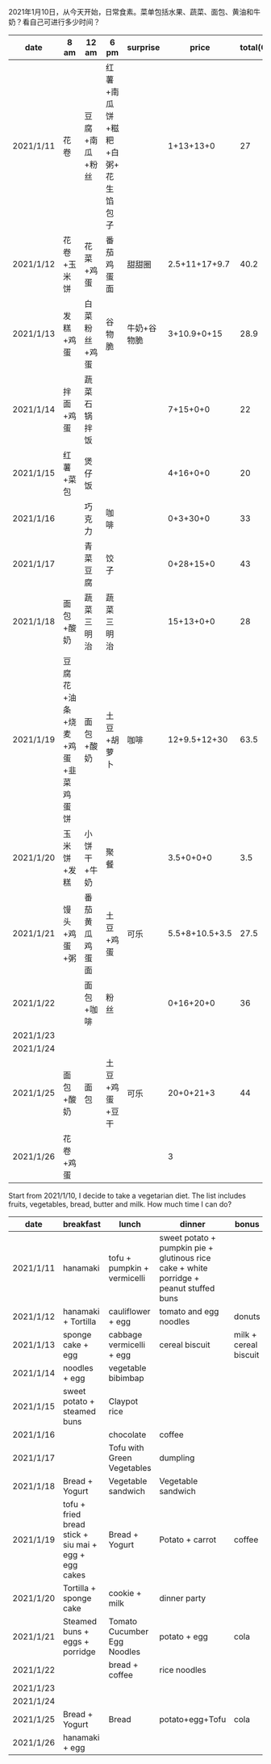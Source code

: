 2021年1月10日，从今天开始，日常食素。菜单包括水果、蔬菜、面包、黄油和牛奶？看自己可进行多少时间？

| date      | 8 am                             | 12 am          | 6 pm                              | surprise    | price          | total(CNY) |
| --------- | -------------------------------- | -------------- | --------------------------------- | ----------- | -------------- | ---------- |
| 2021/1/11 | 花卷                             | 豆腐+南瓜+粉丝 | 红薯+南瓜饼+糍粑+白粥+ 花生馅包子 |             | 1+13+13+0      | 27         |
| 2021/1/12 | 花卷+玉米饼                      | 花菜+鸡蛋      | 番茄鸡蛋面                        | 甜甜圈      | 2.5+11+17+9.7  | 40.2       |
| 2021/1/13 | 发糕+鸡蛋                        | 白菜粉丝+鸡蛋  | 谷物脆                            | 牛奶+谷物脆 | 3+10.9+0+15    | 28.9       |
| 2021/1/14 | 拌面+鸡蛋                        | 蔬菜石锅拌饭   |                                   |             | 7+15+0+0       | 22         |
| 2021/1/15 | 红薯+菜包                        | 煲仔饭         |                                   |             | 4+16+0+0       | 20         |
| 2021/1/16 |                                  | 巧克力         | 咖啡                              |             | 0+3+30+0       | 33         |
| 2021/1/17 |                                  | 青菜豆腐       | 饺子                              |             | 0+28+15+0      | 43         |
| 2021/1/18 | 面包+酸奶                        | 蔬菜三明治     | 蔬菜三明治                        |             | 15+13+0+0      | 28         |
| 2021/1/19 | 豆腐花+油条+烧麦+鸡蛋+韭菜鸡蛋饼 | 面包+酸奶      | 土豆+胡萝卜                       | 咖啡        | 12+9.5+12+30   | 63.5       |
| 2021/1/20 | 玉米饼+发糕                      | 小饼干+牛奶    | 聚餐                              |             | 3.5+0+0+0      | 3.5        |
| 2021/1/21 | 馒头+鸡蛋+粥                     | 番茄黄瓜鸡蛋面 | 土豆+鸡蛋                         | 可乐        | 5.5+8+10.5+3.5 | 27.5       |
| 2021/1/22 |                                  | 面包+咖啡      | 粉丝                              |             | 0+16+20+0      | 36         |
| 2021/1/23 |                                  |                |                                   |             |                |            |
| 2021/1/24 |                                  |                |                                   |             |                |            |
| 2021/1/25 | 面包+酸奶                        | 面包           | 土豆+鸡蛋+豆干                    | 可乐        | 20+0+21+3      | 44         |
| 2021/1/26 | 花卷+鸡蛋                        |                |                                   |             | 3              |            |

Start from 2021/1/10, I decide to take a vegetarian diet. The list includes fruits, vegetables, bread, butter and milk. How much time I can do?

| date      | breakfast                                            | lunch                       | dinner                                                       | bonus                 | price          | total(CNY) |
| --------- | ---------------------------------------------------- | --------------------------- | ------------------------------------------------------------ | --------------------- | -------------- | ---------- |
| 2021/1/11 | hanamaki                                             | tofu + pumpkin + vermicelli | sweet potato + pumpkin pie + glutinous rice cake + white porridge + peanut stuffed buns |                       | 1+13+13        | 27         |
| 2021/1/12 | hanamaki + Tortilla                                  | cauliflower + egg           | tomato and egg noodles                                       | donuts                | 2.5+11+17+9.7  | 40.2       |
| 2021/1/13 | sponge cake + egg                                    | cabbage vermicelli + egg    | cereal biscuit                                               | milk + cereal biscuit | 3+10.9+0+15    | 28.9       |
| 2021/1/14 | noodles + egg                                        | vegetable bibimbap          |                                                              |                       | 7+15+0+0       | 22         |
| 2021/1/15 | sweet potato + steamed buns                          | Claypot rice                |                                                              |                       | 4+16+0+0       | 20         |
| 2021/1/16 |                                                      | chocolate                   | coffee                                                       |                       | 0+3+30+0       | 33         |
| 2021/1/17 |                                                      | Tofu with Green Vegetables  | dumpling                                                     |                       | 0+28+15+0      | 43         |
| 2021/1/18 | Bread + Yogurt                                       | Vegetable sandwich          | Vegetable sandwich                                           |                       | 15+13+0+0      | 28         |
| 2021/1/19 | tofu + fried bread stick + siu mai + egg + egg cakes | Bread + Yogurt              | Potato + carrot                                              | coffee                | 12+9.5+12+30   | 63.5       |
| 2021/1/20 | Tortilla + sponge cake                               | cookie + milk               | dinner party                                                 |                       | 3.5+0+0+0      | 3.5        |
| 2021/1/21 | Steamed buns + eggs + porridge                       | Tomato Cucumber Egg Noodles | potato + egg                                                 | cola                  | 5.5+8+10.5+3.5 | 27.5       |
| 2021/1/22 |                                                      | bread + coffee              | rice noodles                                                 |                       | 0+16+20+0      | 36         |
| 2021/1/23 |                                                      |                             |                                                              |                       |                |            |
| 2021/1/24 |                                                      |                             |                                                              |                       |                |            |
| 2021/1/25 | Bread + Yogurt                                       | Bread                       | potato+egg+Tofu                                              | cola                  | 20+0+21+3      | 44         |
| 2021/1/26 | hanamaki + egg                                       |                             |                                                              |                       | 3              |            |

